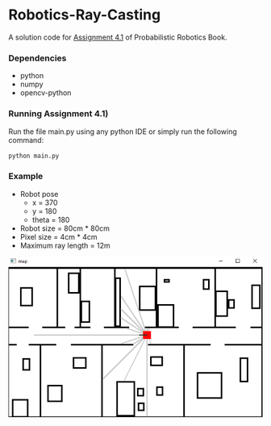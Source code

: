 # Robotics-Ray-Casting
A solution code for [Assignment 4.1](https://drive.google.com/file/d/1jmhn06vdC9rujGcpzrAjy4B_6M3cg77U/view?usp=sharing) of Probabilistic Robotics Book.

### Dependencies
- python
- numpy
- opencv-python

### Running Assignment 4.1)
Run the file main.py using any python IDE or simply run the following command:
```python
python main.py
```

### Example
- Robot pose
  - x = 370
  - y = 180
  - theta = 180
- Robot size = 80cm * 80cm
- Pixel size = 4cm * 4cm
- Maximum ray length = 12m

![robot_pose = [370, 180, 180]](output.png)
